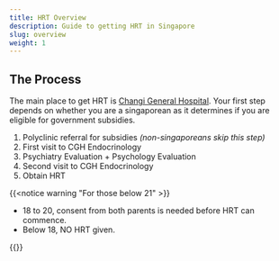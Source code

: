 ```yaml
---
title: HRT Overview
description: Guide to getting HRT in Singapore
slug: overview
weight: 1
---
```


## The Process

The main place to get HRT is [Changi General Hospital](https://www.cgh.com.sg/). Your first step depends on whether you are a singaporean as it determines if you are eligible for government subsidies.

1. Polyclinic referral for subsidies *(non-singaporeans skip this step)*
1. First visit to CGH Endocrinology
1. Psychiatry Evaluation + Psychology Evaluation
1. Second visit to CGH Endocrinology
1. Obtain HRT

{{<notice warning "For those below 21" >}}

- 18 to 20, consent from both parents is needed before HRT can commence.
- Below 18, NO HRT given.

{{</notice>}}
